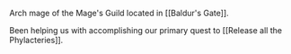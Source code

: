 Arch mage of the Mage's Guild located in [[Baldur's Gate]].

Been helping us with accomplishing our primary quest to [[Release all the Phylacteries]].